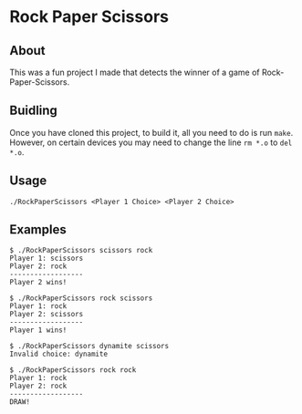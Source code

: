 # Rock Paper Scissors

## About

This was a fun project I made that detects the winner of a game of Rock-Paper-Scissors.

## Buidling

Once you have cloned this project, to build it, all you need to do is run `make`. However, on certain devices you may need to change the line `rm *.o` to `del *.o`.

## Usage

```bsh
./RockPaperScissors <Player 1 Choice> <Player 2 Choice>
```

## Examples

```bsh
$ ./RockPaperScissors scissors rock
Player 1: scissors
Player 2: rock
------------------
Player 2 wins!
```

```bsh
$ ./RockPaperScissors rock scissors
Player 1: rock
Player 2: scissors
------------------
Player 1 wins!
```

```bsh
$ ./RockPaperScissors dynamite scissors
Invalid choice: dynamite
```

```bsh
$ ./RockPaperScissors rock rock
Player 1: rock
Player 2: rock
------------------
DRAW!
```
